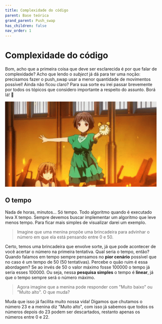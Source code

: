 ```yaml
---
title: Complexidade do código
parent: Base teórica
grand_parent: Push_swap
has_children: false
nav_order: 1
---
```


# Complexidade do código

Bom, acho que a primeira coisa que deve ser esclarecida é por que falar de complexidade? Acho que lendo o *subject* já dá para ter uma noção: precisamos fazer o push_swap usar a menor quantidade de movimentos possível! Ainda não ficou claro? Para sua sorte eu irei passar brevemente por todos os tópicos que considero importante a respeito do assunto. Borá lá! 👀

![Boraaaaaaaaa](../images/time-anime.gif)

## O tempo

Nada de horas, minutos... Só tempo. Todo algoritmo quando é executado leva X tempo. Sempre devemos buscar implementar um algoritmo que leve menos tempo. Para ficar mais simples de visualizar darei um exemplo.

> Imagine que uma menina propõe uma brincadeira para advinhar o número em que ela está pensando entre 0 e 50.

Certo, temos uma brincadeira que envolve sorte, já que pode acontecer de você acertar o número na primeira tentativa. Qual seria o tempo, então? Quando falamos em tempo sempre pensamos no __pior cenário__ possível que no caso é um tempo de 50 (50 tentativas). Percebe o quão ruim é essa abordagem? Se ao invés de 50 o valor máximo fosse 100000 o tempo já seria esses 100000. Ou seja, nessa __pesquisa simples__ o tempo é __linear__, já que o tempo sempre será o número máximo.

> Agora imagine que a menina pode responder com "Muito baixo" ou "Muito alto". O que muda?

Muda que isso já facilita muito nossa vida! Digamos que chutamos o número 23 e a menina diz "Muito alto", com isso já sabemos que todos os números depois do 23 podem ser descartados, restanto apenas os números entre 0 e 22. 